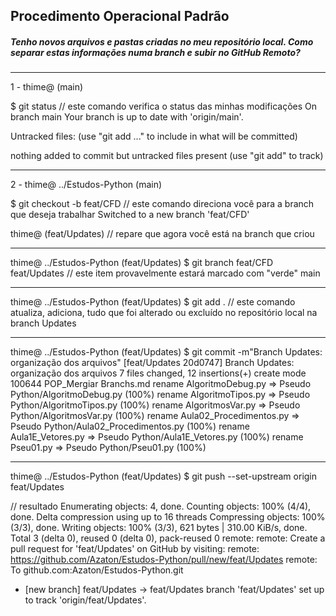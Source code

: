 ## Procedimento Operacional Padrão

##### Tenho novos arquivos e pastas criadas no meu repositório local. Como separar estas informações numa branch e subir no GitHub Remoto?

---

<div> 1 - thime@ (main)

 $ git status // este comando verifica o status das minhas modificações
 On branch main
 Your branch is up to date with 'origin/main'.

 Untracked files: (use "git add <file>..." to include in what will be committed)

 nothing added to commit but untracked files present (use "git add" to track)

---

</div>

<div> 2 - thime@ ../Estudos-Python (main)
 
 $ git checkout -b feat/CFD // este comando direciona você para a branch que deseja trabalhar
 Switched to a new branch 'feat/CFD'

thime@ (feat/Updates) // repare que agora você está na branch que criou

---

thime@ ../Estudos-Python (feat/Updates)
$ git branch
  feat/CFD
  feat/Updates // este item provavelmente estará marcado com "verde"
  main

---

thime@ ../Estudos-Python (feat/Updates)
$ git add . // este comando atualiza, adiciona, tudo que foi alterado ou excluído no repositório local na branch Updates

---

thime@ ../Estudos-Python (feat/Updates)
$ git commit -m"Branch Updates: organização dos arquivos"
[feat/Updates 20d0747] Branch Updates: organização dos arquivos
 7 files changed, 12 insertions(+)
 create mode 100644 POP_Mergiar Branchs.md
 rename AlgoritmoDebug.py => Pseudo Python/AlgoritmoDebug.py (100%)
 rename AlgoritmoTipos.py => Pseudo Python/AlgoritmoTipos.py (100%)
 rename AlgoritmosVar.py => Pseudo Python/AlgoritmosVar.py (100%)
 rename Aula02_Procedimentos.py => Pseudo Python/Aula02_Procedimentos.py (100%)
 rename Aula1E_Vetores.py => Pseudo Python/Aula1E_Vetores.py (100%)
 rename Pseu01.py => Pseudo Python/Pseu01.py (100%)


---

thime@ ../Estudos-Python (feat/Updates)
$ git push --set-upstream origin feat/Updates

// resultado 
Enumerating objects: 4, done.
Counting objects: 100% (4/4), done.
Delta compression using up to 16 threads
Compressing objects: 100% (3/3), done.
Writing objects: 100% (3/3), 621 bytes | 310.00 KiB/s, done.
Total 3 (delta 0), reused 0 (delta 0), pack-reused 0
remote:
remote: Create a pull request for 'feat/Updates' on GitHub by visiting:
remote:      https://github.com/Azaton/Estudos-Python/pull/new/feat/Updates
remote:
To github.com:Azaton/Estudos-Python.git
 * [new branch]      feat/Updates -> feat/Updates
branch 'feat/Updates' set up to track 'origin/feat/Updates'.